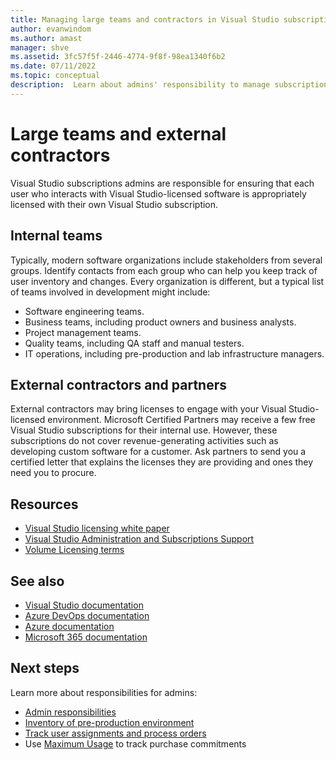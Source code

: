 ```yaml
---
title: Managing large teams and contractors in Visual Studio subscriptions | Visual Studio Marketplace
author: evanwindom
ms.author: amast
manager: shve
ms.assetid: 3fc57f5f-2446-4774-9f8f-98ea1340f6b2
ms.date: 07/11/2022
ms.topic: conceptual
description:  Learn about admins' responsibility to manage subscriptions for large teams as well as external contractors.
---
```


# Large teams and external contractors

Visual Studio subscriptions admins are responsible for ensuring that each user who interacts with Visual Studio-licensed software is appropriately licensed with their own Visual Studio subscription.

## Internal teams

Typically, modern software organizations include stakeholders from several groups. Identify contacts from each group who can help you keep track of user inventory and changes.
Every organization is different, but a typical list of teams involved in development might include:
+ Software engineering teams.
+ Business teams, including product owners and business analysts.
+ Project management teams.
+ Quality teams, including QA staff and manual testers.
+ IT operations, including pre-production and lab infrastructure managers.

## External contractors and partners

External contractors may bring licenses to engage with your Visual Studio-licensed environment. Microsoft Certified Partners may receive a few free Visual Studio subscriptions for their internal use. However, these subscriptions do not cover revenue-generating activities such as developing custom software for a customer. Ask partners to send you a certified letter that explains the licenses they are providing and ones they need you to procure.

## Resources

+ [Visual Studio licensing white paper](https://visualstudio.microsoft.com/wp-content/uploads/2019/06/Visual-Studio-Licensing-Whitepaper-May-2019.pdf)
+ [Visual Studio Administration and Subscriptions Support](https://aka.ms/vsadminhelp)
+ [Volume Licensing terms](https://www.microsoft.com/licensing/product-licensing/products.aspx)

## See also

+ [Visual Studio documentation](/visualstudio/)
+ [Azure DevOps documentation](/azure/devops/)
+ [Azure documentation](/azure/)
+ [Microsoft 365 documentation](/microsoft-365/)

## Next steps

Learn more about responsibilities for admins:
+ [Admin responsibilities](admin-responsibilities.md)
+ [Inventory of pre-production environment](admin-inventory.md)
+ [Track user assignments and process orders](assignments-orders.md)
+ Use [Maximum Usage](maximum-usage.md) to track purchase commitments
